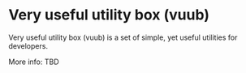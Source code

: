 # Very useful utility box (vuub)

Very useful utility box (vuub) is a set of simple, yet useful utilities for developers.

More info: TBD

